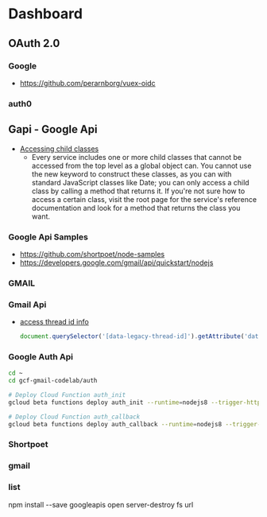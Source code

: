 # Dashboard

## OAuth 2.0

### Google
- https://github.com/perarnborg/vuex-oidc

### auth0

## Gapi - Google Api

- [Accessing child classes](https://developers.google.com/apps-script/guides/services)
    -   Every service includes one or more child classes that cannot be accessed from the top level as a global object can. You cannot use the new keyword to construct these classes, as you can with standard JavaScript classes like Date; you can only access a child class by calling a method that returns it. If you're not sure how to access a certain class, visit the root page for the service's reference documentation and look for a method that returns the class you want.

### Google Api Samples
- https://github.com/shortpoet/node-samples
- https://developers.google.com/gmail/api/quickstart/nodejs
### GMAIL

### Gmail Api

- [access thread id info](https://webapps.stackexchange.com/questions/116748/how-i-can-locate-the-thread-id-in-new-gmail)
    ```js
    document.querySelector('[data-legacy-thread-id]').getAttribute('data-legacy-thread-id')
    ```
### Google Auth Api

```bash
cd ~
cd gcf-gmail-codelab/auth

# Deploy Cloud Function auth_init
gcloud beta functions deploy auth_init --runtime=nodejs8 --trigger-http --env-vars-file=env_vars.yaml

# Deploy Cloud Function auth_callback
gcloud beta functions deploy auth_callback --runtime=nodejs8 --trigger-http --env-vars-file=env_vars.yaml
```
### Shortpoet

### gmail

### list

npm install --save googleapis open server-destroy fs url
